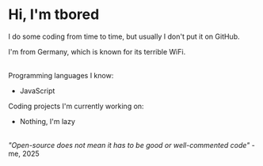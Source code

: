 # Hi, I'm __tbored__

I do some coding from time to time, but usually I don't put it on GitHub.

I'm from Germany, which is known for its terrible WiFi.

\
Programming languages I know:
+ JavaScript

Coding projects I'm currently working on:
+ Nothing, I'm lazy

\
_"Open-source does not mean it has to be good or well-commented code"_ - me, 2025
